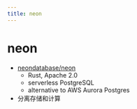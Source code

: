 ```yaml
---
title: neon
---
```


# neon

- [neondatabase/neon](https://github.com/neondatabase/neon)
  - Rust, Apache 2.0
  - serverless PostgreSQL
  - alternative to AWS Aurora Postgres
- 分离存储和计算
